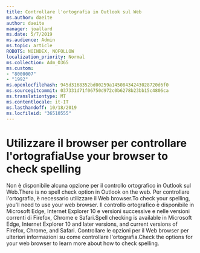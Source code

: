 ```yaml
---
title: Controllare l'ortografia in Outlook sul Web
ms.author: daeite
author: daeite
manager: joallard
ms.date: 5/7/2019
ms.audience: Admin
ms.topic: article
ROBOTS: NOINDEX, NOFOLLOW
localization_priority: Normal
ms.collection: Adm_O365
ms.custom:
- "8000007"
- "1992"
ms.openlocfilehash: 945d3168352bd00259a14508434243028720d6f0
ms.sourcegitcommit: 037331d71f06750d972c0b6278b23bb15c4806ca
ms.translationtype: MT
ms.contentlocale: it-IT
ms.lasthandoff: 10/18/2019
ms.locfileid: "36510555"
---
```

# <a name="use-your-browser-to-check-spelling"></a><span data-ttu-id="0ee3c-102">Utilizzare il browser per controllare l'ortografia</span><span class="sxs-lookup"><span data-stu-id="0ee3c-102">Use your browser to check spelling</span></span>

<span data-ttu-id="0ee3c-103">Non è disponibile alcuna opzione per il controllo ortografico in Outlook sul Web.</span><span class="sxs-lookup"><span data-stu-id="0ee3c-103">There is no spell check option in Outlook on the web.</span></span> <span data-ttu-id="0ee3c-104">Per controllare l'ortografia, è necessario utilizzare il Web browser.</span><span class="sxs-lookup"><span data-stu-id="0ee3c-104">To check your spelling, you'll need to use your web browser.</span></span> <span data-ttu-id="0ee3c-105">Il controllo ortografico è disponibile in Microsoft Edge, Internet Explorer 10 e versioni successive e nelle versioni correnti di Firefox, Chrome e Safari.</span><span class="sxs-lookup"><span data-stu-id="0ee3c-105">Spell checking is available in Microsoft Edge, Internet Explorer 10 and later versions, and current versions of Firefox, Chrome, and Safari.</span></span> <span data-ttu-id="0ee3c-106">Controllare le opzioni per il Web browser per ulteriori informazioni su come controllare l'ortografia.</span><span class="sxs-lookup"><span data-stu-id="0ee3c-106">Check the options for your web browser to learn more about how to check spelling.</span></span>